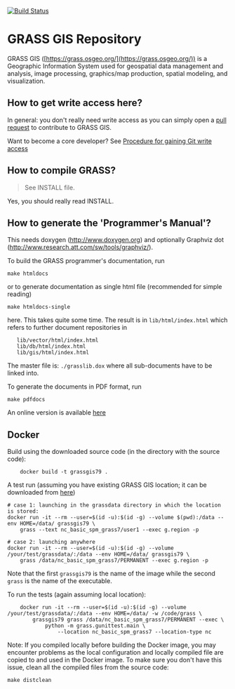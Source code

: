 [![Build Status](https://travis-ci.com/OSGeo/grass.svg?branch=master)](https://travis-ci.com/OSGeo/grass)

GRASS GIS Repository
====================

GRASS GIS ([https://grass.osgeo.org/](https://grass.osgeo.org/)) is a Geographic Information System
used for geospatial data management and analysis, image processing, graphics/map production,
spatial modeling, and visualization.


How to get write access here?
-----------------------------

In general: you don't really need write access as you can simply open a
[pull request](https://github.com/OSGeo/grass/pulls) to contribute to GRASS GIS.

Want to become a core developer? See
[Procedure for gaining Git write access](https://trac.osgeo.org/grass/wiki/HowToContribute#WriteaccesstotheGRASScorerepository)

How to compile GRASS?
---------------------

> See INSTALL file.

Yes, you should really read INSTALL.

How to generate the 'Programmer's Manual'?
------------------------------------------

This needs doxygen (http://www.doxygen.org) and optionally
Graphviz dot (http://www.research.att.com/sw/tools/graphviz/).

To build the GRASS programmer's documentation, run
```
make htmldocs
```
or to generate documentation as single html file (recommended for simple reading)
```
make htmldocs-single
```
here. This takes quite some time. The result is in `lib/html/index.html`
which refers to further document repositories in
```
   lib/vector/html/index.html
   lib/db/html/index.html
   lib/gis/html/index.html
```

The master file is: `./grasslib.dox` where all sub-documents have to
be linked into.

To generate the documents in PDF format, run

```
make pdfdocs
```

An online version is available [here](https://grass.osgeo.org/programming7/)

## Docker

Build using the downloaded source code (in the directory with the
source code):

```
    docker build -t grassgis79 .
```

A test run (assuming you have existing GRASS GIS location; it can be downloaded from
[here](https://grass.osgeo.org/sampledata/north_carolina/nc_basic_spm_grass7.zip))

```
# case 1: launching in the grassdata directory in which the location is stored:
docker run -it --rm --user=$(id -u):$(id -g) --volume $(pwd):/data --env HOME=/data/ grassgis79 \
    grass --text nc_basic_spm_grass7/user1 --exec g.region -p

# case 2: launching anywhere
docker run -it --rm --user=$(id -u):$(id -g) --volume /your/test/grassdata/:/data --env HOME=/data/ grassgis79 \
    grass /data/nc_basic_spm_grass7/PERMANENT --exec g.region -p
```

Note that the first `grassgis79` is the name of the image while the second
`grass` is the name of the executable.

To run the tests (again assuming local location):

```
    docker run -it --rm --user=$(id -u):$(id -g) --volume /your/test/grassdata/:/data --env HOME=/data/ -w /code/grass \
        grassgis79 grass /data/nc_basic_spm_grass7/PERMANENT --exec \
            python -m grass.gunittest.main \
                --location nc_basic_spm_grass7 --location-type nc
```

Note: If you compiled locally before building the Docker image, you may
encounter problems as the local configuration and locally compiled file
are copied to and used in the Docker image. To make sure you don't have
this issue, clean all the compiled files from the source code:

```
make distclean
```
